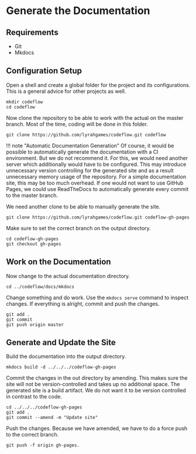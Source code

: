 # Generate the Documentation

## Requirements
- Git
- Mkdocs

## Configuration Setup
Open a shell and create a global folder for the project and its configurations.
This is a general advice for other projects as well.

    mkdir codeflow
    cd codeflow

Now clone the repository to be able to work with the actual on the master branch.
Most of the time, coding will be done in this folder.

    git clone https://github.com/lyrahgames/codeflow.git codeflow

!!! note "Automatic Documentation Generation"
    Of course, it would be possible to automatically generate the documentation with a CI environment.
    But we do not recommend it.
    For this, we would need another server which additionally would have to be configured.
    This may introduce unnecessary version controlling for the generated site and as a result unnecessary memory usage of the repository.
    For a simple documentation site, this may be too much overhead.
    If one would not want to use GitHub Pages, we could use ReadTheDocs to automatically generate every commit to the master branch.

We need another clone to be able to manually generate the site.

    git clone https://github.com/lyrahgames/codeflow.git codeflow-gh-pages

Make sure to set the correct branch on the output directory.

    cd codeflow-gh-pages
    git checkout gh-pages

## Work on the Documentation
Now change to the actual documentation directory.

    cd ../codeflow/docs/mkdocs

Change something and do work.
Use the `mkdocs serve` command to inspect changes.
If everything is alright, commit and push the changes.

    git add .
    git commit
    git push origin master

## Generate and Update the Site
Build the documentation into the output directory.

    mkdocs build -d ../../../codeflow-gh-pages

Commit the changes in the out directory by amending.
This makes sure the site will not be version-controlled and takes up no additional space.
The generated site is a build artifact.
We do not want it to be version controlled in contrast to the code.

    cd ../../../codeflow-gh-pages
    git add .
    git commit --amend -m "Update site"

Push the changes.
Because we have amended, we have to do a force push to the correct branch.

    git push -f origin gh-pages.
